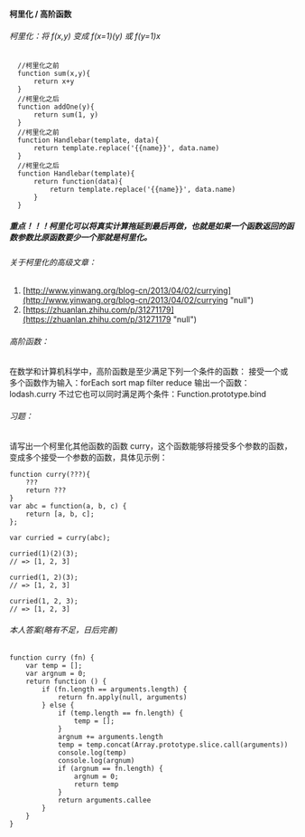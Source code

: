 #### 柯里化 / 高阶函数
###### 柯里化：将 f(x,y) 变成 f(x=1)(y) 或 f(y=1)x
```
  //柯里化之前
  function sum(x,y){
      return x+y
  }
  //柯里化之后
  function addOne(y){
      return sum(1, y)
  }
  //柯里化之前
  function Handlebar(template, data){
      return template.replace('{{name}}', data.name)
  }
  //柯里化之后
  function Handlebar(template){
      return function(data){
          return template.replace('{{name}}', data.name)
      }
  }
```
##### 重点！！！柯里化可以将真实计算拖延到最后再做，也就是如果一个函数返回的函数参数比原函数要少一个那就是柯里化。
###### 关于柯里化的高级文章：

1.  [http://www.yinwang.org/blog-cn/2013/04/02/currying](http://www.yinwang.org/blog-cn/2013/04/02/currying "null")
2.  [https://zhuanlan.zhihu.com/p/31271179](https://zhuanlan.zhihu.com/p/31271179 "null")


###### 高阶函数：
在数学和计算机科学中，高阶函数是至少满足下列一个条件的函数：
接受一个或多个函数作为输入：forEach sort map filter reduce
输出一个函数：lodash.curry
不过它也可以同时满足两个条件：Function.prototype.bind

###### 习题：
请写出一个柯里化其他函数的函数 curry，这个函数能够将接受多个参数的函数，变成多个接受一个参数的函数，具体见示例：
```
function curry(???){
    ???
    return ???
}
var abc = function(a, b, c) {
    return [a, b, c];
};

var curried = curry(abc);

curried(1)(2)(3);
// => [1, 2, 3]

curried(1, 2)(3);
// => [1, 2, 3]

curried(1, 2, 3);
// => [1, 2, 3]
```

###### 本人答案(略有不足，日后完善)
```
function curry (fn) {
    var temp = [];
    var argnum = 0;
    return function () {
        if (fn.length == arguments.length) {
            return fn.apply(null, arguments)
        } else {
            if (temp.length == fn.length) {
                temp = [];
            }
            argnum += arguments.length
            temp = temp.concat(Array.prototype.slice.call(arguments))
            console.log(temp)
            console.log(argnum)
            if (argnum == fn.length) {
                argnum = 0;
                return temp
            }
            return arguments.callee
        }
    }
}
```

